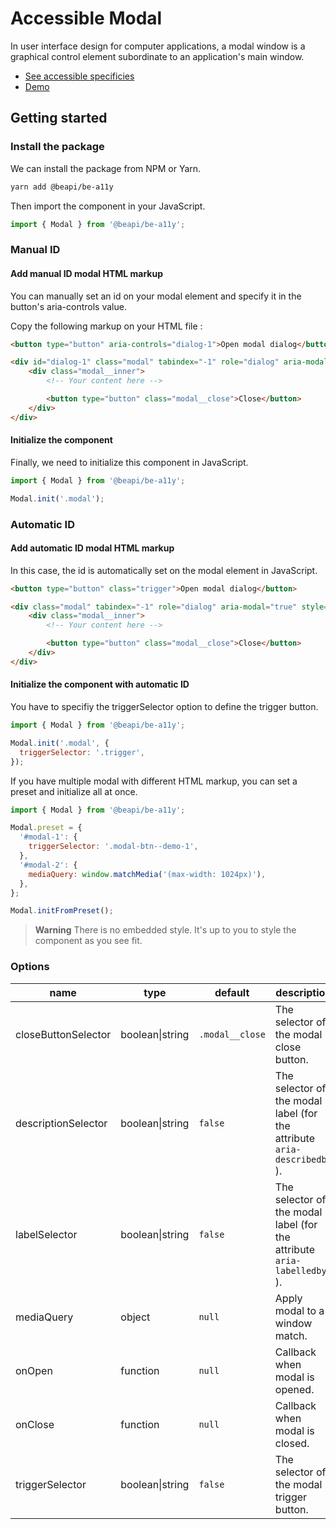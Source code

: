 # Accessible Modal

In user interface design for computer applications, a modal window is a graphical control element subordinate to an application's main window.

* [See accessible specificies](https://www.w3.org/TR/wai-aria-practices-1.1/examples/dialog-modal/dialog.html)
* [Demo](https://codepen.io/beapi/full/mdwOVBm)

## Getting started

### Install the package

We can install the package from NPM or Yarn.

```bash
yarn add @beapi/be-a11y
```

Then import the component in your JavaScript.

```js
import { Modal } from '@beapi/be-a11y';
```

### Manual ID

#### Add manual ID modal HTML markup

You can manually set an id on your modal element and specify it in the button's aria-controls value.

Copy the following markup on your HTML file :

```html
<button type="button" aria-controls="dialog-1">Open modal dialog</button>

<div id="dialog-1" class="modal" tabindex="-1" role="dialog" aria-modal="true" style="display: none;">
    <div class="modal__inner">
        <!-- Your content here -->

        <button type="button" class="modal__close">Close</button>
    </div>
</div>
```

#### Initialize the component

Finally, we need to initialize this component in JavaScript.

```js
import { Modal } from '@beapi/be-a11y';

Modal.init('.modal');
```

### Automatic ID

#### Add automatic ID modal HTML markup

In this case, the id is automatically set on the modal element in JavaScript.

```html
<button type="button" class="trigger">Open modal dialog</button>

<div class="modal" tabindex="-1" role="dialog" aria-modal="true" style="display: none;">
    <div class="modal__inner">
        <!-- Your content here -->

        <button type="button" class="modal__close">Close</button>
    </div>
</div>
```

#### Initialize the component with automatic ID

You have to specifiy the triggerSelector option to define the trigger button.

```js
import { Modal } from '@beapi/be-a11y';

Modal.init('.modal', {
  triggerSelector: '.trigger',
});
```

If you have multiple modal with different HTML markup, you can set a preset and initialize all at once.

```js
import { Modal } from '@beapi/be-a11y';

Modal.preset = {
  '#modal-1': {
    triggerSelector: '.modal-btn--demo-1',
  },
  '#modal-2': {
    mediaQuery: window.matchMedia('(max-width: 1024px)'),
  },
};

Modal.initFromPreset();
```

> **Warning**
> There is no embedded style. It's up to you to style the component as you see fit.

### Options

| name                | type            | default         | description                                                                 |
|---------------------|-----------------|-----------------|-----------------------------------------------------------------------------|
| closeButtonSelector | boolean\|string | `.modal__close` | The selector of the modal close button.                                     |
| descriptionSelector | boolean\|string | `false`         | The selector of the modal label (for the attribute  ` aria-describedby ` ). |
| labelSelector       | boolean\|string | `false`         | The selector of the modal label (for the attribute  ` aria-labelledby ` ).  |
| mediaQuery          | object          | `null`          | Apply modal to a window match.                                              |
| onOpen              | function        | `null`          | Callback when modal is opened.                                              |
| onClose             | function        | `null`          | Callback when modal is closed.                                              |
| triggerSelector     | boolean\|string | `false`         | The selector of the modal trigger button.                                   |
